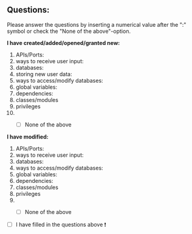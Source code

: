 



<!--Begin questions-->
## Questions:
Please answer the questions by inserting a numerical value after the ":" symbol or check the "None of the above"-option.

**I have created/added/opened/granted new:**
1. APIs/Ports:
2. ways to receive user input:
3. databases:
4. storing new user data:
5. ways to access/modify databases:
6. global variables:
7. dependencies:
8. classes/modules
9. privileges
10. - [ ] None of the above


**I have modified:**
1. APIs/Ports:
2. ways to receive user input:
4. databases:
5. ways to access/modify databases:
6. global variables:
7. dependencies:
8. classes/modules
9. privileges
10. - [ ] None of the above



- [ ] I have filled in the questions above :heavy_exclamation_mark:
<!--End of questions-->
